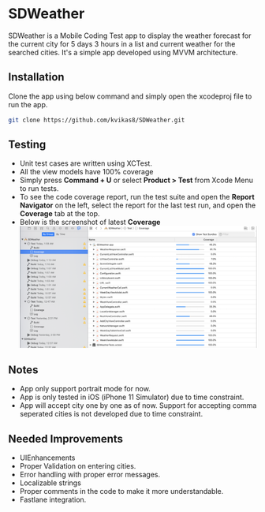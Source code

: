 
# SDWeather
SDWeather is a Mobile Coding Test app to display the weather forecast for the current city for 5 days 3 hours in a list and current weather for the searched cities. It's a simple app developed using MVVM architecture.

## Installation

Clone the app using below command and simply open the xcodeproj file to run the app.

```bash
git clone https://github.com/kvikas8/SDWeather.git
```
## Testing
- Unit test cases are written using XCTest.
- All the view models have 100% coverage
- Simply press **Command + U** or select **Product > Test** from Xcode Menu to run tests.
- To see the code coverage report, run the test suite and open the **Report Navigator** on the left, select the report for the last test run, and open the **Coverage** tab at the top.
- Below is the screenshot of latest **Coverage**
![ScreenShot](https://github.com/kvikas8/SDWeather/blob/stImages/Coverage.png)

## Notes
- App only support portrait mode for now.
- App is only tested in iOS (iPhone 11 Simulator) due to time constraint.
- App will accept city one by one as of now. Support for accepting comma seperated cities is not developed due to time constraint.

## Needed Improvements
- UIEnhancements
- Proper Validation on entering cities.
- Error handling with proper error messages.
- Localizable strings
- Proper comments in the code to make it more understandable.
- Fastlane integration.
